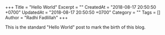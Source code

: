 +++
Title = "Hello World"
Excerpt = ""
CreatedAt = "2018-08-17 20:50:50 +0700"
UpdatedAt = "2018-08-17 20:50:50 +0700"
Category = ""
Tags = []
Author = "Radhi Fadlillah"
+++

This is the standard "Hello World" post to mark the birth of this blog.